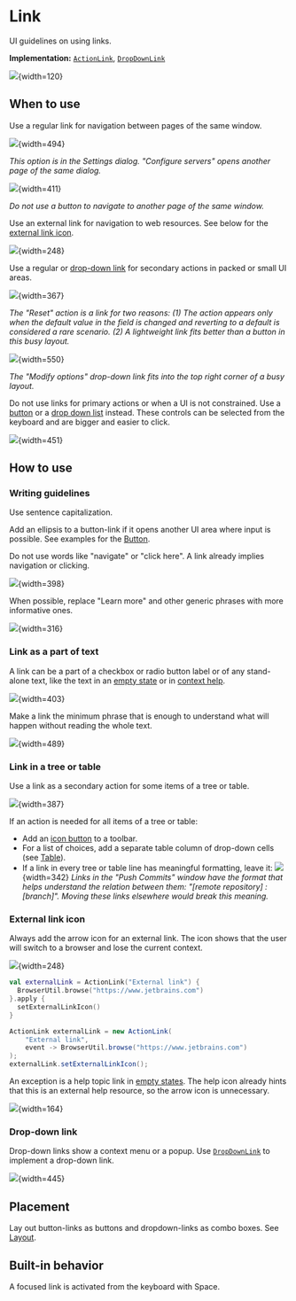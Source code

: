 <!-- Copyright 2000-2024 JetBrains s.r.o. and contributors. Use of this source code is governed by the Apache 2.0 license. -->

# Link

<link-summary>UI guidelines on using links.</link-summary>

<tldr>

**Implementation:** [`ActionLink`](%gh-ic%/platform/platform-api/src/com/intellij/ui/components/ActionLink.kt), [`DropDownLink`](%gh-ic%/platform/platform-api/src/com/intellij/ui/components/DropDownLink.kt)

</tldr>

![](01_link_example.png){width=120}

## When to use

Use a regular link for navigation between pages of the same window.

![](02_deployment_server.png){width=494}

*This option is in the Settings dialog. "Configure servers" opens another page of the same dialog.*

![](03_manage_scopes.png){width=411}

*Do not use a button to navigate to another page of the same window.*

Use an external link for navigation to web resources. See below for the [external link icon](#external-link-icon).

![](04_external_link.png){width=248}

Use a regular or [drop-down link](#drop-down-link) for secondary actions in packed or small UI areas.

![](05_action_regular_link.png){width=367}

*The "Reset" action is a link for two reasons: (1) The action appears only when the default value in the field is changed and reverting to a default is considered a rare scenario. (2) A lightweight link fits better than a button in this busy layout.*

![](06_action_dropdown.png){width=550}

*The "Modify options" drop-down link fits into the top right corner of a busy layout.*

Do <control>not</control> use links for primary actions or when a UI is not constrained.
Use a [button](button.topic) or a [drop down list](drop_down.md) instead.
These controls can be selected from the keyboard and are bigger and easier to click.

![](07_android_sdk.png){width=451}

## How to use

### Writing guidelines

Use sentence capitalization.

Add an ellipsis to a button-link if it opens another UI area where input is possible. See examples for the [Button](button.topic).

Do not use words like "navigate" or "click here". A link already implies navigation or clicking.

![](08_writing_1.png){width=398}

When possible, replace "Learn more" and other generic phrases with more informative ones.

![](08_writing_2.png){width=316}

### Link as a part of text

A link can be a part of a checkbox or radio button label or of any stand-alone text, like the text in an [empty state](empty_state.md) or in [context help](context_help.md).

![](09_part_of_text_1.png){width=403}

Make a link the minimum phrase that is enough to understand what will happen without reading the whole text.

![](09_part_of_text_2.png){width=489}

### Link in a tree or table

Use a link as a secondary action for some items of a tree or table.

![](10_tree.png){width=387}

If an action is needed for all items of a tree or table:

* Add an [icon button](icon_button.md) to a toolbar.
* For a list of choices, add a separate table column of drop-down cells (see [Table](table.md#editing-values)).
* If a link in every tree or table line has meaningful formatting, leave it:
  ![](11_table.png){width=342}
  *Links in the "Push Commits" window have the format that helps understand the relation between them: "[remote repository] : [branch]". Moving these links elsewhere would break this meaning.*

### External link icon

Always add the arrow icon for an external link. The icon shows that the user will switch to a browser and lose the current context.

![](04_external_link.png){width=248}
<tabs group="languages">
<tab title="Kotlin" group-key="kotlin">

```kotlin
val externalLink = ActionLink("External link") {
  BrowserUtil.browse("https://www.jetbrains.com")
}.apply {
  setExternalLinkIcon()
}
```

</tab>
<tab title="Java" group-key="java">

```java
ActionLink externalLink = new ActionLink(
    "External link",
    event -> BrowserUtil.browse("https://www.jetbrains.com")
);
externalLink.setExternalLinkIcon();
```

</tab>
</tabs>

An exception is a help topic link in [empty states](empty_state.md).
The help icon already hints that this is an external help resource, so the arrow icon is unnecessary.

![](12_external_link_no_icon.png){width=164}

### Drop-down link

Drop-down links show a context menu or a popup.
Use [`DropDownLink`](%gh-ic%/platform/platform-api/src/com/intellij/ui/components/DropDownLink.kt) to implement a drop-down link.

![](13_drop_down_links.png){width=445}

## Placement

Lay out button-links as buttons and dropdown-links as combo boxes. See [Layout](layout.md).

## Built-in behavior

A focused link is activated from the keyboard with <shortcut>Space</shortcut>.

